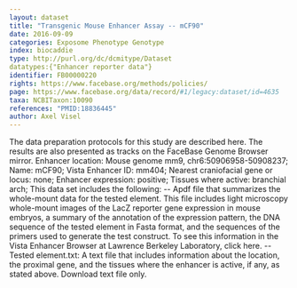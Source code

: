 ```yaml
---
layout: dataset  
title: "Transgenic Mouse Enhancer Assay -- mCF90"  
date: 2016-09-09  
categories: Exposome Phenotype Genotype  
index: biocaddie  
type: http://purl.org/dc/dcmitype/Dataset  
datatypes:{"Enhancer reporter data"}  
identifier: FB00000220  
rights: https://www.facebase.org/methods/policies/  
page: https://www.facebase.org/data/record/#1/legacy:dataset/id=4635  
taxa: NCBITaxon:10090  
references: "PMID:18836445"  
author: Axel Visel
---
```

 The data preparation protocols for this study are described here. The results are also presented as tracks on the FaceBase Genome Browser mirror. Enhancer location: Mouse genome mm9, chr6:50906958-50908237; Name: mCF90; Vista Enhancer ID: mm404; Nearest craniofacial gene or locus: none; Enhancer expression: positive; Tissues where active: branchial arch; This data set includes the following: -- Apdf file that summarizes the whole-mount data for the tested element. This file includes light microscopy whole-mount images of the LacZ reporter gene expression in mouse embryos, a summary of the annotation of the expression pattern, the DNA sequence of the tested element in Fasta format, and the sequences of the primers used to generate the test construct. To see this information in the Vista Enhancer Browser at Lawrence Berkeley Laboratory, click here. -- Tested element.txt: A text file that includes information about the location, the proximal gene, and the tissues where the enhancer is active, if any, as stated above. Download text file only. 
